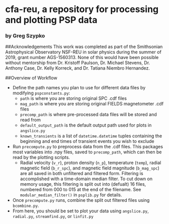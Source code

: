 # cfa-reu, a repository for processing and plotting PSP data
### by Greg Szypko

##Acknowledgements
This work was completed as part of the Smithsonian Astrophysical Observatory NSF-REU in solar physics during the summer of 2019, grant number AGS-1560313. None of this would have been possible without mentorship from Dr. Kristoff Paulson, Dr. Michael Stevens, Dr. Anthony Case, Dr. Kelly Korreck, and Dr. Tatiana Niembro Hernandez.

##Overview of Workflow
* Define the path names you plan to use for different data files by modifying `pspconstants.py`:
  * `path` is where you are storing original SPC .cdf files
  *  `mag_path` is where you are storing original FIELDS magnetometer .cdf files
  * `precomp_path` is where pre-processed data files will be stored and read from
  * `default_output_path` is the default output path used for plots in `angslice.py`
  * `known_transients` is a list of `datetime.datetime` tuples containing the beginning and end times of transient events you wish to exclude  
* Run `precompute.py` to preprocess data from the .cdf files. This packages most variables into .npy files, saved to `precomp_path`, which can then be read by the plotting scripts.
  * Radial velocity (`v_r`), proton density (`n_p`), temperature (`temp`), radial magnetic field (`b_r_spc`), and magnetic field magnitude (`b_mag_spc`) are all saved in both unfiltered and filtered form. Filtering is accomplished with a time-domain median filter. To cut down on memory usage, this filtering is split out into (defualt) 16 files, numbered from 000 to 015 at the end of the filename. See `modular_median_filter()` in `psplib.py` for details.
* Once `precompute.py` runs, combine the split out filtered files using `bcombine.py`.
* From here, you should be set to plot your data using `angslice.py`, `radial.py`, `streamfind.py`, or `linfit.py`